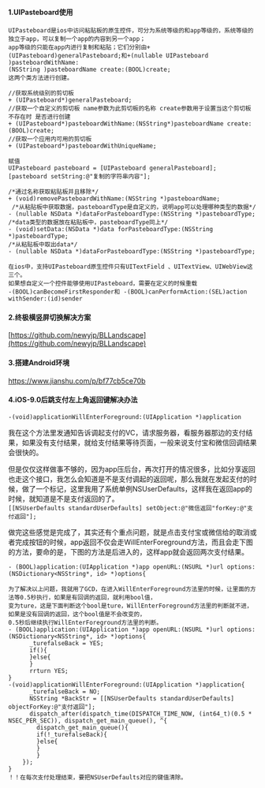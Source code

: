 #### 1.UIPasteboard使用

```
UIPasteboard是ios中访问粘贴板的原生控件，可分为系统等级的和app等级的，系统等级的独立于app，可以复制一个app的内容到另一个app；
app等级的只能在app内进行复制和粘贴；它们分别由+(UIPasteboard)generalPasteboard;和+(nullable UIPasteboard )pasteboardWithName:
(NSString )pasteboardName create:(BOOL)create;
这两个类方法进行创建。
```

```
//获取系统级别的剪切板
+ (UIPasteboard*)generalPasteboard;
//获取一个自定义的剪切板 name参数为此剪切板的名称 create参数用于设置当这个剪切板不存在时 是否进行创建
+ (UIPasteboard*)pasteboardWithName:(NSString*)pasteboardName create:(BOOL)create;
//获取一个应用内可用的剪切板
+ (UIPasteboard*)pasteboardWithUniqueName;

赋值
UIPasteboard pasteboard = [UIPasteboard generalPasteboard];
[pasteboard setString:@"复制的字符串内容"];

/*通过名称获取粘贴板并且移除*/
+ (void)removePasteboardWithName:(NSString *)pasteboardName;
 /*从粘贴板中获取数据，pasteboardType是自定义的，说明app可以处理哪种类型的数据*/
- (nullable NSData *)dataForPasteboardType:(NSString *)pasteboardType; 
/*data类型的数据放在粘贴板中，pasteboardType同上*/
- (void)setData:(NSData *)data forPasteboardType:(NSString *)pasteboardType;
/*从粘贴板中取出data*/
- (nullable NSData *)dataForPasteboardType:(NSString *)pasteboardType;

在ios中，支持UIPasteboard原生控件只有UITextField 、UITextView、UIWebView这三个。
如果想自定义一个控件能够使用UIPasteboard，需要在定义的时候重载
-(BOOL)canBecomeFirstResponder和 -(BOOL)canPerformAction:(SEL)action withSender:(id)sender
```

#### 2.终极横竖屏切换解决方案

[https://github.com/newyjp/BLLandscape](https://github.com/newyjp/BLLandscape)

#### 3.搭建Android环境

https://www.jianshu.com/p/bf77cb5ce70b

#### 4.iOS-9.0后跳支付左上角返回键解决办法

`-(void)applicationWillEnterForeground:(UIApplication *)application`

我在这个方法里发通知告诉调起支付的VC，请求服务器，看服务器那边的支付结果，如果没有支付结果，就给支付结果等待页面，一般来说支付宝和微信回调结果会很快的。

但是仅仅这样做事不够的，因为app压后台，再次打开的情况很多，比如分享返回也走这个接口，我怎么会知道是不是支付调起的返回呢，那么我就在发起支付的时候，做了一个标记，这里我用了系统单例NSUserDefaults，这样我在返回app的时候，就知道是不是支付返回的了。  
`[[NSUserDefaults standardUserDefaults] setObject:@"微信返回"forKey:@"支付返回"];`

做完这些感觉是完成了，其实还有个重点问题，就是点击支付宝或微信给的取消或者完成按钮的时候，app返回不仅会走WillEnterForeground方法，而且会走下图的方法，要命的是，下图的方法是后进入的，这样app就会返回两次支付结果。

`- (BOOL)application:(UIApplication *)app openURL:(NSURL *)url options:(NSDictionary<NSString*, id> *)options{`

```
为了解决以上问题，我就用了GCD，在进入WillEnterForeground方法里的时候，让里面的方法等0.5秒执行，如果是有回调的返回，就利用bool值，
变为ture，这是下面判断这个bool是ture，WillEnterForeground方法里的判断就不进，如果是没有回调的返回，这个bool值是不会改变的，
0.5秒后继续执行WillEnterForeground方法里的判断。
- (BOOL)application:(UIApplication *)app openURL:(NSURL *)url options:(NSDictionary<NSString*, id> *)options{
      _turefalseBack = YES;
      if(){
      }else{
      }
      rrturn YES;
}
-(void)applicationWillEnterForeground:(UIApplication *)application{
      _turefalseBack = NO;
      NSString *BackStr = [[NSUserDefaults standardUserDefaults] objectForKey:@"支付返回"];
      dispatch_after(dispatch_time(DISPATCH_TIME_NOW, (int64_t)(0.5 * NSEC_PER_SEC)), dispatch_get_main_queue(), ^{
        dispatch_get_main_queue(){
        if(!_turefalseBack){
        }else{
        }
        }
    });
}
！！在每次支付处理结束，要把NSUserDefaults对应的键值清除。
```





